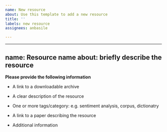 ```yaml
---
name: New resource
about: Use this template to add a new resource
title: ''
labels: new resource
assignees: anbasile

---
```


---
name: Resource name
about: briefly describe the resource
---

**Please provide the following information**

- A link to a downloadable archive

- A clear description of the resource

- One or more tags/category: e.g. sentiment analysis, corpus, dictionatry

- A link to a paper describing the resource

- Additional information

